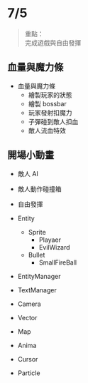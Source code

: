 # 7/5

> 重點：  
> 完成遊戲與自由發揮

## 血量與魔力條

- 血量與魔力條
  - 繪製玩家的狀態
  - 繪製 bossbar
  - 玩家發射扣魔力
  - 子彈碰到敵人扣血
  - 敵人流血特效

## 開場小動畫

- 敵人 AI
- 敵人動作碰撞箱

- 自由發揮

- Entity
  - Sprite
    - Playaer
    - EvilWizard
  - Bullet
    - SmallFireBall
- EntityManager
- TextManager
- Camera
- Vector
- Map

- Anima
- Cursor
- Particle
